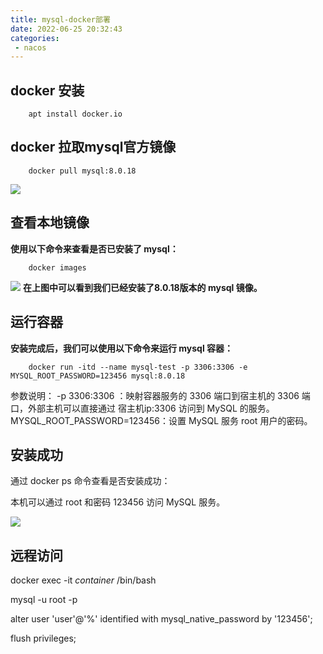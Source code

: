 ```yaml
---
title: mysql-docker部署
date: 2022-06-25 20:32:43
categories: 
 - nacos
---
```

## docker 安装
```
    apt install docker.io
```

## docker 拉取mysql官方镜像
```
    docker pull mysql:8.0.18
```
![](/img/docker-mysql/docker-pull-mysql.png)

## 查看本地镜像
**使用以下命令来查看是否已安装了 mysql：**
```
    docker images
```
![](/img/docker-mysql/docker-mysql-images.png)
**在上图中可以看到我们已经安装了8.0.18版本的 mysql 镜像。**

## 运行容器
**安装完成后，我们可以使用以下命令来运行 mysql 容器：**
```
    docker run -itd --name mysql-test -p 3306:3306 -e MYSQL_ROOT_PASSWORD=123456 mysql:8.0.18
```
参数说明：
-p 3306:3306 ：映射容器服务的 3306 端口到宿主机的 3306 端口，外部主机可以直接通过 宿主机ip:3306 访问到 MySQL 的服务。
MYSQL_ROOT_PASSWORD=123456：设置 MySQL 服务 root 用户的密码。

## 安装成功
通过 docker ps 命令查看是否安装成功：

本机可以通过 root 和密码 123456 访问 MySQL 服务。

![](/img/docker-mysql/docker-ps-mysql.png)


## 远程访问

docker exec -it $container$ /bin/bash

mysql -u root -p

alter user 'user'@'%' identified with mysql_native_password by '123456';

flush privileges;
